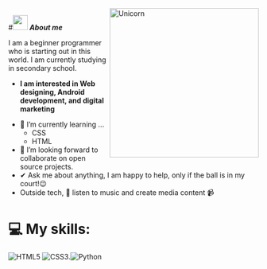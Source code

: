 
<img align="right" width=300px alt="Unicorn" src="https://media.giphy.com/media/FnGJfc18tDDHy/giphy.gif?cid=790b7611q2g71pqrqbwf4zml7f16fgb8qr1pwfp859ve0ln5&ep=v1_gifs_search&rid=giphy.gif&ct=g" />

#<img src="https://media.giphy.com/media/ObNTw8Uzwy6KQ/giphy.gif" width="30px">&nbsp;***About me***

I am a beginner programmer who is starting out in this world. I am currently studying in secondary school.
* **I am interested in Web designing, Android development, and digital marketing**
- 🌱 I’m currently learning ...
  - CSS
  - HTML
- 👯 I’m looking forward to collaborate on open source projects.
- ✔ Ask me about anything, I am happy to help, only if the ball is in my court!😉<br>
- Outside tech, 🎵 listen to music and create media content 📹

# 💻 My skills:
![HTML5](https://img.shields.io/badge/html5-%23E34F26.svg?style=for-the-badge&logo=html5&logoColor=white) ![CSS3](https://img.shields.io/badge/css3-%231572B6.svg?style=for-the-badge&logo=css3&logoColor=white).![Python](https://img.shields.io/badge/python-3670A0?style=for-the-badge&logo=python&logoColor=ffdd54)

<!--
**juanbasanchez/juanbasanchez** is a ✨ _special_ ✨ repository because its `README.md` (this file) appears on your GitHub profile.

Here are some ideas to get you started:

- 🔭 I’m currently working on ...
- 🌱 I’m currently learning ...
- 👯 I’m looking to collaborate on ...
- 🤔 I’m looking for help with ...
- 💬 Ask me about ...
- 📫 How to reach me: ...
- 😄 Pronouns: ...
- ⚡ Fun fact: ...
-->

